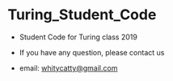 # Turing_Student_Code

* Student Code for Turing class 2019

* If you have any question, please contact us

* email: whitycatty@gmail.com
